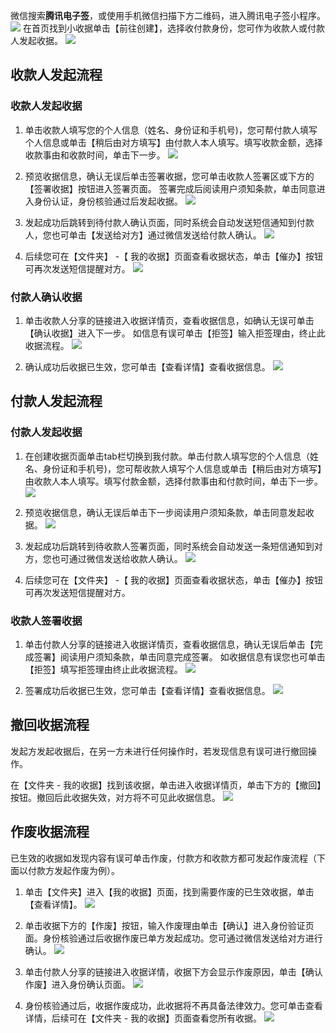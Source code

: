 微信搜索**腾讯电子签**，或使用手机微信扫描下方二维码，进入腾讯电子签小程序。
![](https://main.qcloudimg.com/raw/deb0641be52689105d9019fda62f03ee.png)
在首页找到小收据单击【前往创建】，选择收付款身份，您可作为收款人或付款人发起收据。
![](https://main.qcloudimg.com/raw/ddb4713eb513f5792d11f3026cbae997.png)


## 收款人发起流程

### 收款人发起收据

1. 单击收款人填写您的个人信息（姓名、身份证和手机号)，您可帮付款人填写个人信息或单击【稍后由对方填写】由付款人本人填写。填写收款金额，选择收款事由和收款时间，单击下一步。
![](https://main.qcloudimg.com/raw/267ddda69647e7aaf71e478127e62121.png)

2. 预览收据信息，确认无误后单击签署收据，您可单击收款人签署区或下方的【签署收据】按钮进入签署页面。
    签署完成后阅读用户须知条款，单击同意进入身份认证，身份核验通过后发起收据。
    ![](https://main.qcloudimg.com/raw/ba27caedf0b159330d0a09c6c5c6c13d.png)
3. 发起成功后跳转到待付款人确认页面，同时系统会自动发送短信通知到付款人，您也可单击【发送给对方】通过微信发送给付款人确认。
    ![](https://main.qcloudimg.com/raw/629b7a27a5a61861e0f79c4ff67c9ff9.png)
4. 后续您可在【文件夹】 -【 我的收据】页面查看收据状态，单击【催办】按钮可再次发送短信提醒对方。
    ![](https://main.qcloudimg.com/raw/6845f7e62c4132cc4596604e6d052944.png)

### 付款人确认收据

1. 单击收款人分享的链接进入收据详情页，查看收据信息，如确认无误可单击【确认收据】进入下一步。
	如信息有误可单击【拒签】输入拒签理由，终止此收据流程。
![](https://main.qcloudimg.com/raw/bcc6364f81153f6c0ac2de0fa19470da.png)


2. 确认成功后收据已生效，您可单击【查看详情】查看收据信息。
![](https://main.qcloudimg.com/raw/cf788c438aa0d31c1ac39d347f4206be.png)



## 付款人发起流程

### 付款人发起收据

1. 在创建收据页面单击tab栏切换到我付款。单击付款人填写您的个人信息（姓名、身份证和手机号)，您可帮收款人填写个人信息或单击【稍后由对方填写】由收款人本人填写。填写付款金额，选择付款事由和付款时间，单击下一步。
![](https://main.qcloudimg.com/raw/aae05f3f0c4feb6447f61afeadf75b1a.png)

2. 预览收据信息，确认无误后单击下一步阅读用户须知条款，单击同意发起收据。
![](https://main.qcloudimg.com/raw/fd7a7ab19b67fe584d39522508d60801.png)

3. 发起成功后跳转到待收款人签署页面，同时系统会自动发送一条短信通知到对方，您也可通过微信发送给收款人确认。
![](https://main.qcloudimg.com/raw/610caa9a2a0aaecb2b9e08f790ce122e.png)

4. 后续您可在【文件夹】 -【 我的收据】页面查看收据状态，单击【催办】按钮可再次发送短信提醒对方。



### 收款人签署收据

1. 单击付款人分享的链接进入收据详情页，查看收据信息，确认无误后单击【完成签署】阅读用户须知条款，单击同意完成签署。
如收据信息有误您也可单击【拒签】填写拒签理由终止此收据流程。
![](https://main.qcloudimg.com/raw/5f5533f0ca66ee5e0a44638a76d1bec6.png)



2. 签署成功后收据已生效，您可单击【查看详情】查看收据信息。
![](https://main.qcloudimg.com/raw/209c8423ddc8c1c8de023edc9a476950.png)

## 撤回收据流程
发起方发起收据后，在另一方未进行任何操作时，若发现信息有误可进行撤回操作。

在【文件夹 - 我的收据】找到该收据，单击进入收据详情页，单击下方的【撤回】按钮。撤回后此收据失效，对方将不可见此收据信息。
![](https://main.qcloudimg.com/raw/d86298c65796e41daf587059ccaf6a43.png)




## 作废收据流程

已生效的收据如发现内容有误可单击作废，付款方和收款方都可发起作废流程（下面以付款方发起作废为例）。

1. 单击【文件夹】进入【我的收据】页面，找到需要作废的已生效收据，单击【查看详情】。
![](https://main.qcloudimg.com/raw/444ed5dd9071371591d041634f4b66f5.png)

2. 单击收据下方的【作废】按钮，输入作废理由单击【确认】进入身份验证页面。身份核验通过后收据作废已单方发起成功。您可通过微信发送给对方进行确认。
![](https://main.qcloudimg.com/raw/1a37d056733e75b6130119da60bc719b.png)
3. 单击付款人分享的链接进入收据详情，收据下方会显示作废原因，单击【确认作废】进入身份确认页面。
![](https://main.qcloudimg.com/raw/46a40cbffbab56a5d0557ed5ec9ee350.png)

4. 身份核验通过后，收据作废成功，此收据将不再具备法律效力。您可单击查看详情，后续可在【文件夹 - 我的收据】页面查看您所有收据。
![](https://main.qcloudimg.com/raw/ace7620a191aafdb4d072d2ca304cef1.png)

